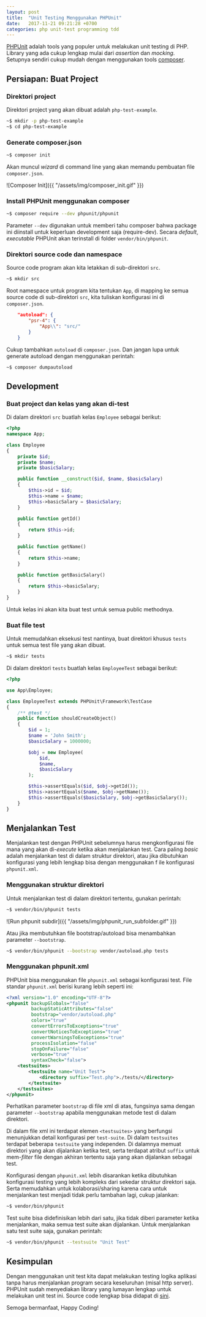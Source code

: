 ```yaml
---
layout: post
title:  "Unit Testing Menggunakan PHPUnit"
date:   2017-11-21 09:21:28 +0700
categories: php unit-test programming tdd
---
```


[PHPUnit](https://phpunit.de) adalah tools yang populer untuk melakukan unit testing di PHP. Library yang ada cukup lengkap mulai dari _assertion_ dan _mocking_. Setupnya sendiri cukup mudah dengan menggunakan tools [composer](https://getcomposer.org).

## Persiapan: Buat Project

### Direktori project

Direktori project yang akan dibuat adalah `php-test-example`.

```sh
~$ mkdir -p php-test-example
~$ cd php-test-example
```

### Generate composer.json

```sh
~$ composer init
```

Akan muncul _wizard_ di command line yang akan memandu pembuatan file `composer.json`.

![Composer Init]({{ "/assets/img/composer_init.gif" }})

### Install PHPUnit menggunakan composer

```sh
~$ composer require --dev phpunit/phpunit
```

Parameter `--dev` digunakan untuk memberi tahu composer bahwa package ini diinstall untuk keperluan development saja (require-dev). Secara _default_, _executable_ PHPUnit akan terinstall di folder `vendor/bin/phpunit`.

### Direktori source code dan namespace

Source code program akan kita letakkan di sub-direktori `src`.

```sh
~$ mkdir src
```

Root namespace untuk program kita tentukan `App`, di mapping ke semua source code di sub-direktori `src`, kita tuliskan konfigurasi ini di `composer.json`.

```json
    "autoload": {
        "psr-4": {
            "App\\": "src/"
        }
    }
```

Cukup tambahkan `autoload` di `composer.json`. Dan jangan lupa untuk generate autoload dengan menggunakan perintah:

```sh
~$ composer dumpautoload
```

## Development

### Buat project dan kelas yang akan di-test

Di dalam direktori `src` buatlah kelas `Employee` sebagai berikut:

```php
<?php
namespace App;

class Employee
{
    private $id;
    private $name;
    private $basicSalary;

    public function __construct($id, $name, $basicSalary)
    {
        $this->id = $id;
        $this->name = $name;
        $this->basicSalary = $basicSalary;
    }

    public function getId()
    {
        return $this->id;
    }

    public function getName()
    {
        return $this->name;
    }

    public function getBasicSalary()
    {
        return $this->basicSalary;
    }
}
```

Untuk kelas ini akan kita buat test untuk semua public methodnya.

### Buat file test

Untuk memudahkan eksekusi test nantinya, buat direktori khusus `tests` untuk semua test file yang akan dibuat.

```sh
~$ mkdir tests
```

Di dalam direktori `tests` buatlah kelas `EmployeeTest` sebagai berikut:

```php
<?php

use App\Employee;

class EmployeeTest extends PHPUnit\Framework\TestCase
{
    /** @test */
    public function shouldCreateObject()
    {
        $id = 1;
        $name = 'John Smith';
        $basicSalary = 1000000;

        $obj = new Employee(
            $id,
            $name,
            $basicSalary
        );

        $this->assertEquals($id, $obj->getId());
        $this->assertEquals($name, $obj->getName());
        $this->assertEquals($basicSalary, $obj->getBasicSalary());
    }
}
```

## Menjalankan Test

Menjalankan test dengan PHPUnit sebelumnya harus mengkonfigurasi file mana yang akan di-_execute_ ketika akan menjalankan test. Cara paling _basic_ adalah menjalankan test di dalam struktur direktori, atau jika dibutuhkan konfigurasi yang lebih lengkap bisa dengan menggunakan f ile konfigurasi `phpunit.xml`.

### Menggunakan struktur direktori

Untuk menjalankan test di dalam direktori tertentu, gunakan perintah:

```sh
~$ vendor/bin/phpunit tests
```

![Run phpunit subdir]({{ "/assets/img/phpunit_run_subfolder.gif" }})

Atau jika membutuhkan file bootstrap/autoload bisa menambahkan parameter `--bootstrap`.

```sh
~$ vendor/bin/phpunit --bootstrap vendor/autoload.php tests
```

### Menggunakan phpunit.xml

PHPUnit bisa menggunakan file `phpunit.xml` sebagai konfigurasi test. File standar `phpunit.xml` berisi kurang lebih seperti ini:

```xml
<?xml version="1.0" encoding="UTF-8"?>
<phpunit backupGlobals="false"
         backupStaticAttributes="false"
         bootstrap="vendor/autoload.php"
         colors="true"
         convertErrorsToExceptions="true"
         convertNoticesToExceptions="true"
         convertWarningsToExceptions="true"
         processIsolation="false"
         stopOnFailure="false"
         verbose="true"
         syntaxCheck="false">
    <testsuites>
        <testsuite name="Unit Test">
            <directory suffix="Test.php">./tests/</directory>
        </testsuite>
    </testsuites>
</phpunit>
```

Perhatikan parameter `bootstrap` di file xml di atas, fungsinya sama dengan parameter `--bootstrap` apabila menggunakan metode test di dalam direktori.

Di dalam file xml ini terdapat elemen `<testsuites>` yang berfungsi menunjukkan detail konfigurasi per `test-suite`. Di dalam `testsuites` terdapat beberapa `testsuite` yang independen. Di dalamnya memuat direktori yang akan dijalankan ketika test, serta terdapat atribut `suffix` untuk mem-_filter_ file dengan akhiran tertentu saja yang akan dijalankan sebagai test.

Konfigurasi dengan `phpunit.xml` lebih disarankan ketika dibutuhkan konfigurasi testing yang lebih kompleks dari sekedar struktur direktori saja. Serta memudahkan untuk kolaborasi/sharing karena cara untuk menjalankan test menjadi tidak perlu tambahan lagi, cukup jalankan:

```sh
~$ vendor/bin/phpunit
```

Test suite bisa didefinisikan lebih dari satu, jika tidak diberi parameter ketika menjalankan, maka semua test suite akan dijalankan. Untuk menjalankan satu test suite saja, gunakan perintah:

```sh
~$ vendor/bin/phpunit --testsuite "Unit Test"
```

## Kesimpulan

Dengan menggunakan unit test kita dapat melakukan testing logika aplikasi tanpa harus menjalankan program secara keseluruhan (misal http server). PHPUnit sudah menyediakan library yang lumayan lengkap untuk melakukan unit test ini. Source code lengkap bisa didapat di [sini](
https://github.com/arseto/php-test-example).

Semoga bermanfaat, Happy Coding!
